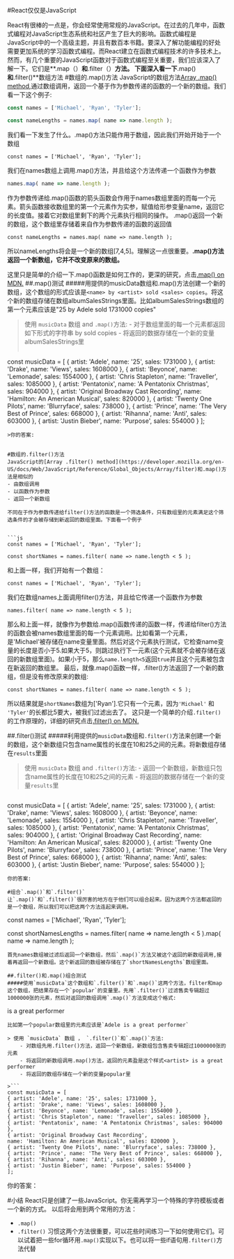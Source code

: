 #React仅仅是JavaScript

React有很棒的一点是，你会经常使用常规的JavaScript。在过去的几年中，函数式编程对JavaScript生态系统和社区产生了巨大的影响。函数式编程是JavaScript中的一个高级主题，并且有数百本书籍。要深入了解功能编程的好处需要更加系统的学习函数式编程。而React建立在函数式编程技术的许多技术上。然而，有几个重要的JavaScript函数对于函数式编程至关重要，我们应该深入了解一下。它们是**.map（）**和**.filter（）**方法。
下面深入看一下**.map()**和**.filter()**数组方法
#数组的.map()方法
JavaScript的数组方法[Array .map() method](https://developer.mozilla.org/en-US/docs/Web/JavaScript/Reference/Global_Objects/Array/map),通过数组调用，返回一个基于作为参数传递的函数的一个新的数组。我们看一下这个例子:


```js
const names = ['Michael', 'Ryan', 'Tyler'];

const nameLengths = names.map( name => name.length );
```
我们看一下发生了什么。.map()方法只能作用于数组，因此我们开始开始于一个数组


```
const names = ['Michael', 'Ryan', 'Tyler'];
```


我们在names数组上调用.map()方法，并且给这个方法传递一个函数作为参数


```js
names.map( name => name.length );
```
作为参数传递给.map()函数的箭头函数会作用于names数组里面的而每一个元素。箭头函数接收数组里的第一个元素作为实参，赋值给形参变量name，返回它的长度值。接着它对数组里剩下的两个元素执行相同的操作。
.map()返回一个新的数组，这个数组里存储着来自作为参数传递的函数的返回值


```
const nameLengths = names.map( name => name.length );
```

所以nameLengths将会是一个新的数组[7,4,5]。理解这一点很重要。**.map()方法返回一个新数组，它并不改变原来的数组。**

这里只是简单的介绍一下.map()函数是如何工作的，更深的研究，点击[.map() on MDN.](https://developer.mozilla.org/en-US/docs/Web/JavaScript/Reference/Global_Objects/Array/map)
##.map()测试
#####用提供的musicData数组和.map()方法创建一个新的数组，这个数组的形式应该是`<name> by <artist> sold <sales> copies`。将这个新的数组存储在数组albumSalesStrings里面。比如albumSalesStrings数组的第一个元素应该是"25 by Adele sold 1731000 copies"

> 使用 `musicData` 数组 and `.map()`方法:
    - 对于数组里面的每一个元素都返回如下形式的字符串
      <album-name> by <artist> sold <sales> copies
    - 将返回的数据存储在一个新的变量albumSalesStrings里
>```
const musicData = [
    { artist: 'Adele', name: '25', sales: 1731000 },
    { artist: 'Drake', name: 'Views', sales: 1608000 },
    { artist: 'Beyonce', name: 'Lemonade', sales: 1554000 },
    { artist: 'Chris Stapleton', name: 'Traveller', sales: 1085000 },
    { artist: 'Pentatonix', name: 'A Pentatonix Christmas', sales: 904000 },
    { artist: 'Original Broadway Cast Recording', 
      name: 'Hamilton: An American Musical', sales: 820000 },
    { artist: 'Twenty One Pilots', name: 'Blurryface', sales: 738000 },
    { artist: 'Prince', name: 'The Very Best of Prince', sales: 668000 },
    { artist: 'Rihanna', name: 'Anti', sales: 603000 },
    { artist: 'Justin Bieber', name: 'Purpose', sales: 554000 }
];
```
>你的答案:


#数组的.filter()方法
JavaScript的[Array .filter() method](https://developer.mozilla.org/en-US/docs/Web/JavaScript/Reference/Global_Objects/Array/filter)和.map()方法是相似的
- 由数组调用
- 以函数作为参数
- 返回一个新数组 

不同在于作为参数传递给filter()方法的函数是一个筛选条件，只有数组里的元素满足这个筛选条件的才会被存储到新返回的数组里面。下面看一个例子


```js
const names = ['Michael', 'Ryan', 'Tyler'];

const shortNames = names.filter( name => name.length < 5 );

```

和上面一样，我们开始有一个数组：

`const names = ['Michael', 'Ryan', 'Tyler'];`

我们在数组names上面调用filter()方法，并且给它传递一个函数作为参数

`names.filter( name => name.length < 5 );`

那么和上面一样，就像作为参数给.map()函数传递的函数一样，传递给filter()方法的函数会被names数组里面的每一个元素调用。比如看第一个元素，是'Michael'被存储在name变量里面。然后对这个元素执行测试，它检查name变量的长度是否小于5.如果大于5，则跳过执行下一元素(这个元素就不会被存储在返回的新数组里面)。如果小于5，那么`name.length<5`返回`true`并且这个元素被包含在新返回的数组里。
最后，就像.map()函数一样，.filter()方法返回了一个新的数组，但是没有修改原来的数组:
```
const shortNames = names.filter( name => name.length < 5 );
```
所以结果就是`shortNames`数组为['Ryan'].它只有一个元素，因为`'Michael'` 和 `'Tyler'`的长都比5要大，被我们过滤出去了。
这只是一个简单的介绍`.filter()`的工作原理的，详细的研究点击[.filter() on MDN.](https://developer.mozilla.org/en-US/docs/Web/JavaScript/Reference/Global_Objects/Array/filter)

##.filter()测试
#####利用提供的`musicData`数组和`.filter()`方法来创建一个新的数组，这个新数组只包含name属性的长度在10和25之间的元素。将新数组存储在`results`里面

> 使用 `musicData` 数组 and `.filter()`方法:
    - 返回一个新数组，新数组只包含name属性的长度在10和25之间的元素
    - 将返回的数据存储在一个新的变量`results`里

>```
const musicData = [
{ artist: 'Adele', name: '25', sales: 1731000 },
{ artist: 'Drake', name: 'Views', sales: 1608000 },
{ artist: 'Beyonce', name: 'Lemonade', sales: 1554000 },
{ artist: 'Chris Stapleton', name: 'Traveller', sales: 1085000 },
{ artist: 'Pentatonix', name: 'A Pentatonix Christmas', sales: 904000 },
{ artist: 'Original Broadway Cast Recording',
name: 'Hamilton: An American Musical', sales: 820000 },
{ artist: 'Twenty One Pilots', name: 'Blurryface', sales: 738000 },
{ artist: 'Prince', name: 'The Very Best of Prince', sales: 668000 },
{ artist: 'Rihanna', name: 'Anti', sales: 603000 },
{ artist: 'Justin Bieber', name: 'Purpose', sales: 554000 }
];
```
你的答案:

#组合`.map()`和`.filter()`
让`.map()`和`.filter()`很厉害的地方在于他们可以组合起来。因为这两个方法都返回的是一个数组，所以我们可以把这两个方法连起来调用。
```
const names = ['Michael', 'Ryan', 'Tyler'];

const shortNamesLengths = names.filter( name => name.length < 5 ).map( name => name.length );
```
首先names数组被过滤后返回一个新数组，然后`.map()`方法又被这个返回的新数组调用,接着再返回一个新数组。这个新返回的数组被存储在了`shortNamesLengths`数组里面。

##.filter()和.map()组合测试
#####使用`musicData`这个数组和`.filter()`和`.map()`这两个方法，filter和map这个数组，把结果存在一个`popular`的变量里。先用`.filter()`过滤售卖专辑超过1000000张的元素，然后对返回的数组调用`.map()`方法变成这个格式:
```
<artist> is a great performer
```
比如第一个popular数组里的元素应该是`Adele is a great performer`

> 使用 `musicData` 数组 ， `.filter()`和`.map()`方法:
    - 对数组先用.filter()方法，返回一个新数组，新数组包含售卖专辑超过1000000张的元素
    - 将返回的新数组调用.map()方法，返回的元素盈是这个样式<artist> is a great performer
    - 将返回的数组存储在一个新的变量popular里

>```
const musicData = [
{ artist: 'Adele', name: '25', sales: 1731000 },
{ artist: 'Drake', name: 'Views', sales: 1608000 },
{ artist: 'Beyonce', name: 'Lemonade', sales: 1554000 },
{ artist: 'Chris Stapleton', name: 'Traveller', sales: 1085000 },
{ artist: 'Pentatonix', name: 'A Pentatonix Christmas', sales: 904000 },
{ artist: 'Original Broadway Cast Recording',
name: 'Hamilton: An American Musical', sales: 820000 },
{ artist: 'Twenty One Pilots', name: 'Blurryface', sales: 738000 },
{ artist: 'Prince', name: 'The Very Best of Prince', sales: 668000 },
{ artist: 'Rihanna', name: 'Anti', sales: 603000 },
{ artist: 'Justin Bieber', name: 'Purpose', sales: 554000 }
];
```
你的答案：

#小结
React只是创建了一些JavaScript。你无需再学习一个特殊的字符模板或者一个新的方式。
以后将会用到两个常用的方法：
- `.map()`
- `.filter()`
习惯这两个方法很重要，可以花些时间练习一下如何使用它们。可以试着把一些for循环用`.map()`实现以下。也可以将一些if语句用`.filter()`方法代替